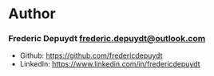 # Author
### Frederic Depuydt <frederic.depuydt@outlook.com>
- Github: https://github.com/fredericdepuydt
- LinkedIn: https://www.linkedin.com/in/fredericdepuydt
